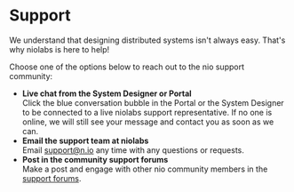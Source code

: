 # Support

We understand that designing distributed systems isn't always easy. That's why niolabs is here to help!

Choose one of the options below to reach out to the nio support community:

* **Live chat from the System Designer or Portal**<br>Click the blue conversation bubble in the Portal or the System Designer to be connected to a live niolabs support representative. If no one is online, we will still see your message and contact you as soon as we can.
* **Email the support team at niolabs**<br>Email [support@n.io](mailto:n.io) any time with any questions or requests.
* **Post in the community support forums**<br>Make a post and engage with other nio community members in the [support forums](https://forum.n.io).
